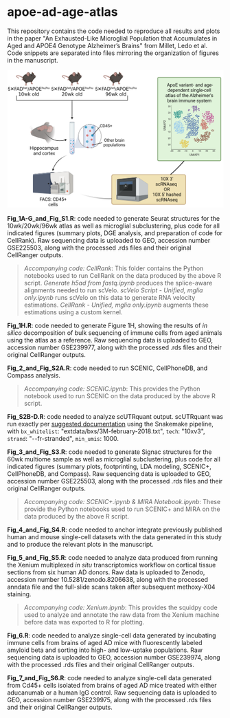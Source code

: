 # apoe-ad-age-atlas
This repository contains the code needed to reproduce all results and plots in the paper "An Exhausted-Like Microglial Population that Accumulates in Aged and APOE4 Genotype Alzheimer’s Brains" from Millet, Ledo et al. Code snippets are separated into files mirroring the organization of figures in the manuscript.

![Schematic](schematic.png)

**Fig_1A-G_and_Fig_S1.R**: code needed to generate Seurat structures for the 10wk/20wk/96wk atlas as well as microglial subclustering, plus code for all indicated figures (summary plots, DGE analysis, and preparation of code for CellRank). Raw sequencing data is uploaded to GEO, accession number GSE225503, along with the processed .rds files and their original CellRanger outputs.

> *Accompanying code: CellRank*: This folder contains the Python notebooks used to run CellRank on the data produced by the above R script. *Generate h5ad from fastq.ipynb* produces the splice-aware alignments needed to run scVelo. *scVelo Script - Unified, mglia only.ipynb* runs scVelo on this data to generate RNA velocity estimations. *CellRank - Unified, mglia only.ipynb* augments these estimations using a custom kernel.

**Fig_1H.R**: code needed to generate Figure 1H, showing the results of *in silico* decomposition of bulk sequencing of immune cells from aged animals using the atlas as a reference. Raw sequencing data is uploaded to GEO, accession number GSE239977, along with the processed .rds files and their original CellRanger outputs.

**Fig_2_and_Fig_S2A.R**: code needed to run SCENIC, CellPhoneDB, and Compass analysis.

> *Accompanying code: SCENIC.ipynb*: This provides the Python notebook used to run SCENIC on the data produced by the above R script.

**Fig_S2B-D.R**: code needed to analyze scUTRquant output. scUTRquant was run exactly per [suggested documentation](https://github.com/Mayrlab/scUTRquant) using the Snakemake pipeline, with `bx_whitelist`: "extdata/bxs/3M-february-2018.txt", `tech`: "10xv3", `strand`: "--fr-stranded", `min_umis`: 1000.

**Fig_3_and_Fig_S3.R**: code needed to generate Signac structures for the 60wk multiome sample as well as microglial subclustering, plus code for all indicated figures (summary plots, footprinting, LDA modeling, SCENIC+, CellPhoneDB, and Compass). Raw sequencing data is uploaded to GEO, accession number GSE225503, along with the processed .rds files and their original CellRanger outputs.

> *Accompanying code: SCENIC+.ipynb & MIRA Notebook.ipynb*: These provide the Python notebooks used to run SCENIC+ and MIRA on the data produced by the above R script.

**Fig_4_and_Fig_S4.R**: code needed to anchor integrate previously published human and mouse single-cell datasets with the data generated in this study and to produce the relevant plots in the manuscript. 

**Fig_5_and_Fig_S5.R**: code needed to analyze data produced from running the Xenium multiplexed *in situ* transcriptomics workflow on cortical tissue sections from six human AD donors. Raw data is uploaded to Zenodo, accession number 10.5281/zenodo.8206638, along with the processed anndata file and the full-slide scans taken after subsequent methoxy-X04 staining.

> *Accompanying code: Xenium.ipynb*: This provides the squidpy code used to analyze and annotate the raw data from the Xenium machine before data was exported to R for plotting.

**Fig_6.R**: code needed to analyze single-cell data generated by incubating immune cells from brains of aged AD mice with fluorescently labeled amyloid beta and sorting into high- and low-uptake populations. Raw sequencing data is uploaded to GEO, accession number GSE239974, along with the processed .rds files and their original CellRanger outputs.

**Fig_7_and_Fig_S6.R**: code needed to analyze single-cell data generated from Cd45+ cells isolated from brains of aged AD mice treated with either aducanumab or a human IgG control. Raw sequencing data is uploaded to GEO, accession number GSE239975, along with the processed .rds files and their original CellRanger outputs.
